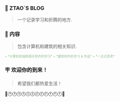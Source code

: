 ### 📖 ZTAO`S BLOG  
 > 一个记录学习和折腾的地方.

### 📄 内容
> 包含计算机和建筑的相关知识.
<font color=#8FBC8F size=1.5 face="">
+ *计算机前端和相关软件的学习*
+ *建筑软件的学习 & 作品*
+ *一点点思考*

</font>

### 🪧 欢迎你的到来！
 <!-- <img src="素材/wechat number.jpg" width="126" height="126"/>
  &emsp;
 <img src="素材/微信收款码.jpg" width="126" height="126"/>	 -->


>希望我们都热爱生活！

🌱🕐🕑🕒🕓🕔🕕🕖🕗🕘🕙🕚🕛🌲